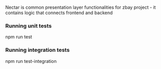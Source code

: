Nectar is common presentation layer functionalities for zbay project - it contains logic that connects frontend and backend

### Running unit tests

npm run test

### Running integration tests

npm run test-integration
